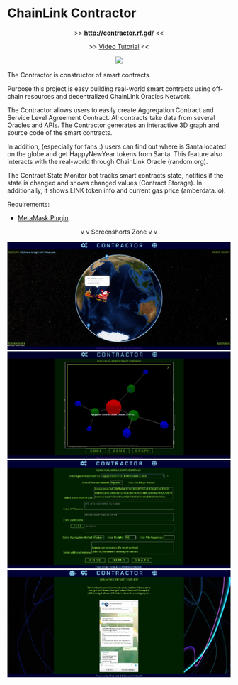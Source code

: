 # ChainLink Contractor

<p align="center">>> <a href = "http://contractor.rf.gd/"><b>http://contractor.rf.gd/</b></a> <<</p>
<p align="center">>> <a href = "https://vimeo.com/369277598">Video Tutorial</a> <<</p>
<p align="center"><img src="https://img.shields.io/badge/STATUS-ONLINE-gsuccess"/></p>
<!-- <p align="center"><img src="https://img.shields.io/badge/STATUS-DEVELOPMENT-green"/></p>-->

The Contractor is constructor of smart contracts.

Purpose this project is easy building real-world smart contracts using off-chain resources and decentralized ChainLink Oracles Network.

The Contractor allows users to easily create Aggregation Contract and Service Level Agreement Contract. All contracts take data from several Oracles and APIs. The Contractor generates an interactive 3D graph and source code of the smart contracts.

In addition, (especially for fans :) users can find out where is Santa located on the globe and get HappyNewYear tokens from Santa. This feature also interacts with the real-world through ChainLink Oracle (random.org).

The Contract State Monitor bot tracks smart contracts state, notifies if the state is changed and shows changed values (Contract Storage). In additionally, it shows LINK token info and current gas price (amberdata.io).

Requirements:
* <a href = "https://chrome.google.com/webstore/detail/metamask/nkbihfbeogaeaoehlefnkodbefgpgknn">MetaMask Plugin</a>



<p align="center">v v  Screenshorts Zone  v v</p>

![ScreenShort](https://raw.githubusercontent.com/alekcangp/ChainLinkContractor/master/img/1.jpg)
![ScreenShort](https://raw.githubusercontent.com/alekcangp/ChainLinkContractor/master/img/2.jpg)
![ScreenShort](https://raw.githubusercontent.com/alekcangp/ChainLinkContractor/master/img/3.jpg)
![ScreenShort](https://raw.githubusercontent.com/alekcangp/ChainLinkContractor/master/img/4.jpg)




